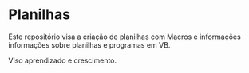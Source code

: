 # Planilhas

Este repositório visa a criação de planilhas com Macros e informações informações sobre planilhas e programas em VB.

Viso aprendizado e crescimento.
